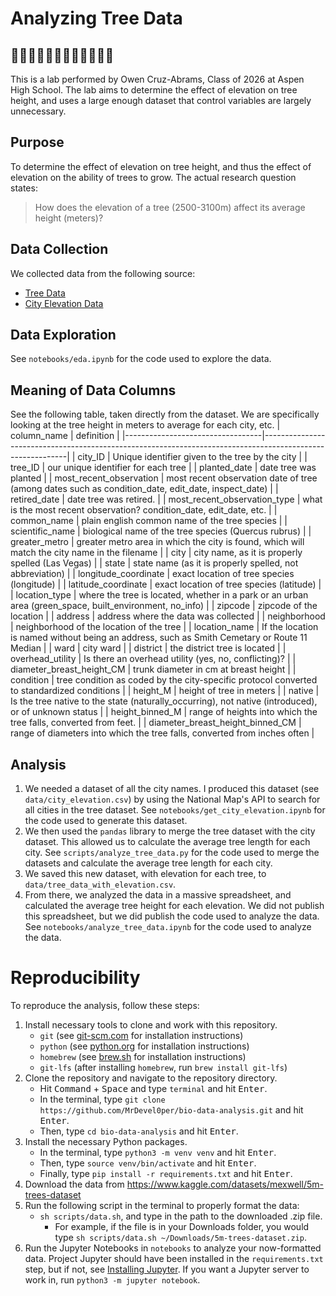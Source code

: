 # Analyzing Tree Data
## 🌳🌳🌳🌳🌳🌳🌳🌳🌳🌳🌳🌳
This is a lab performed by Owen Cruz-Abrams, Class of 2026 at Aspen High School. The lab aims to determine the effect of elevation on tree height, and uses a large enough dataset that control variables are largely unnecessary.
## Purpose
To determine the effect of elevation on tree height, and thus the effect of elevation on the ability of trees to grow.
The actual research question states:
> How does the elevation of a tree (2500-3100m) affect its average height (meters)?

## Data Collection
We collected data from the following source:
- [Tree Data](https://doi.org/10.5061/dryad.2jm63xsrf)
- [City Elevation Data](https://edits.nationalmap.gov/apps/gaz-domestic/public/search/names)
## Data Exploration
See `notebooks/eda.ipynb` for the code used to explore the data.
## Meaning of Data Columns
See the following table, taken directly from the dataset. We are specifically looking at the tree height in meters to average for each city, etc.
| column_name                      | definition                                                                                                |
|----------------------------------|-----------------------------------------------------------------------------------------------------------|
| city_ID                          | Unique identifier given to the tree by the city                                                           |
| tree_ID                          | our unique identifier for each tree                                                                       |
| planted_date                     | date tree was planted                                                                                     |
| most_recent_observation          | most recent observation date of tree (among dates such as condition_date, edit_date, inspect_date)        |
| retired_date                     | date tree was retired.                                                                                    |
| most_recent_observation_type     | what is the most recent observation? condition_date, edit_date, etc.                                      |
| common_name                      | plain english common name of the tree species                                                             |
| scientific_name                  | biological name of the tree species (Quercus rubrus)                                                      |
| greater_metro                    | greater metro area in which the city is found, which will match the city name in the filename             |
| city                             | city name, as it is properly spelled (Las Vegas)                                                          |
| state                            | state name (as it is properly spelled, not abbreviation)                                                  |
| longitude_coordinate             | exact location of tree species (longitude)                                                                |
| latitude_coordinate              | exact location of tree species (latitude)                                                                 |
| location_type                    | where the tree is located, whether in a park or an urban area (green_space, built_environment, no_info)   |
| zipcode                          | zipcode of the location                                                                                   |
| address                          | address where the data was collected                                                                      |
| neighborhood                     | neighborhood of the location of the tree                                                                  |
| location_name                    | If the location is named without being an address, such as Smith Cemetary or Route 11 Median              |
| ward                             | city ward                                                                                                 |
| district                         | the district tree is located                                                                              |
| overhead_utility                 | Is there an overhead utility (yes, no, conflicting)?                                                      |
| diameter_breast_height_CM        | trunk diameter in cm at breast height                                                                     |
| condition                        | tree condition as coded by the city-specific protocol converted to standardized conditions                |
| height_M                         | height of tree in meters                                                                                  |
| native                           | Is the tree native to the state (naturally_occurring), not native (introduced), or of unknown status      |
| height_binned_M                  | range of heights into which the tree falls, converted from feet.                                          |
| diameter_breast_height_binned_CM | range of diameters into which the tree falls, converted from inches often                                  |
## Analysis
1. We needed a dataset of all the city names. I produced this dataset (see `data/city_elevation.csv`) by using the National Map's API to search for all cities in the tree dataset. See `notebooks/get_city_elevation.ipynb` for the code used to generate this dataset.
2. We then used the `pandas` library to merge the tree dataset with the city dataset. This allowed us to calculate the average tree length for each city. See `scripts/analyze_tree_data.py` for the code used to merge the datasets and calculate the average tree length for each city.
3. We saved this new dataset, with elevation for each tree, to `data/tree_data_with_elevation.csv`.
4. From there, we analyzed the data in a massive spreadsheet, and calculated the average tree height for each elevation. We did not publish this spreadsheet, but we did publish the code used to analyze the data. See `notebooks/analyze_tree_data.ipynb` for the code used to analyze the data.
# Reproducibility
To reproduce the analysis, follow these steps:
1. Install necessary tools to clone and work with this repository.
    - `git` (see [git-scm.com](https://git-scm.com) for installation instructions)
    - `python` (see [python.org](https://www.python.org) for installation instructions)
    - `homebrew` (see [brew.sh](https://brew.sh) for installation instructions)
    - `git-lfs` (after installing `homebrew`, run `brew install git-lfs`)
2. Clone the repository and navigate to the repository directory.
    - Hit <kbd>Command</kbd> + <kbd>Space</kbd> and type `terminal` and hit <kbd>Enter</kbd>.
    - In the terminal, type `git clone https://github.com/MrDevel0per/bio-data-analysis.git` and hit <kbd>Enter</kbd>.
    - Then, type `cd bio-data-analysis` and hit <kbd>Enter</kbd>.
3. Install the necessary Python packages.
    - In the terminal, type `python3 -m venv venv` and hit <kbd>Enter</kbd>.
    - Then, type `source venv/bin/activate` and hit <kbd>Enter</kbd>.
    - Finally, type `pip install -r requirements.txt` and hit <kbd>Enter</kbd>.
4. Download the data from https://www.kaggle.com/datasets/mexwell/5m-trees-dataset
5. Run the following script in the terminal to properly format the data:
    - `sh scripts/data.sh`, and type in the path to the downloaded .zip file.
        - For example, if the file is in your Downloads folder, you would type `sh scripts/data.sh ~/Downloads/5m-trees-dataset.zip`.
6. Run the Jupyter Notebooks in `notebooks` to analyze your now-formatted data. Project Jupyter should have been installed in the `requirements.txt` step, but if not, see [Installing Jupyter](https://jupyter.org/install). If you want a Jupyter server to work in, run `python3 -m jupyter notebook`.
